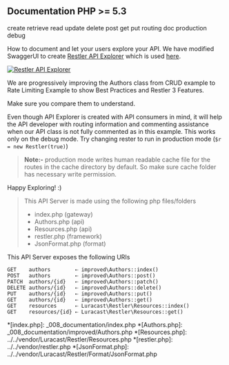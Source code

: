 Documentation <requires>PHP >= 5.3</requires>
-------------

 <tag>create</tag>
 <tag>retrieve</tag>
 <tag>read</tag>
 <tag>update</tag>
 <tag>delete</tag>
 <tag>post</tag>
 <tag>get</tag>
 <tag>put</tag>
 <tag>routing</tag>
 <tag>doc</tag>
 <tag>production</tag>
 <tag>debug</tag>


How to document and let your users explore your API.
We have modified SwaggerUI to create 
[Restler API Explorer](https://github.com/Luracast/Restler-API-Explorer)
which is used [here](explorer/index.html#!/authors-v1).

[![Restler API Explorer](../resources/explorer1.png)](explorer/index.html#!/authors-v1)

We are progressively improving the Authors class from CRUD example 
to Rate Limiting Example to show Best Practices and Restler 3 Features.

Make sure you compare them to understand.

Even though API Explorer is created with API consumers in mind, it will help the
API developer with routing information and commenting assistance when  our API
class is not fully commented as in this example. This works only on the debug
mode. Try changing rester to run in production mode (`$r = new Restler(true)`)

> **Note:-** production mode writes human readable cache file for the routes in
> the cache directory by default. So make sure cache folder has necessary
> write permission.

Happy Exploring! :)

> This API Server is made using the following php files/folders
> 
> * index.php      (gateway)
> * Authors.php      (api)
> * Resources.php      (api)
> * restler.php      (framework)
> * JsonFormat.php      (format)

This API Server exposes the following URIs

    GET    authors        ⇠ improved\Authors::index()
    POST   authors        ⇠ improved\Authors::post()
    PATCH  authors/{id}   ⇠ improved\Authors::patch()
    DELETE authors/{id}   ⇠ improved\Authors::delete()
    PUT    authors/{id}   ⇠ improved\Authors::put()
    GET    authors/{id}   ⇠ improved\Authors::get()
    GET    resources      ⇠ Luracast\Restler\Resources::index()
    GET    resources/{id} ⇠ Luracast\Restler\Resources::get()








*[index.php]: _008_documentation/index.php
*[Authors.php]: _008_documentation/improved/Authors.php
*[Resources.php]: ../../vendor/Luracast/Restler/Resources.php
*[restler.php]: ../../vendor/restler.php
*[JsonFormat.php]: ../../vendor/Luracast/Restler/Format/JsonFormat.php

